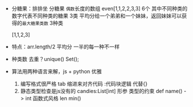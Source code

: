 - 分糖果：排排坐 分糖果
  `偶数`长度的数组 even[1,1,2,2,3,3] 6个
  其中不同种类的数字代表不同种类的糖果 3类
  平均分给一个弟弟和一个妹妹，返回妹妹可以获得的`最大糖果类数`
  3种类 

  [1,1,2,3]


- 特点：arr.length/2 平均分 一半的每一种不一样
- 种类数 去重？unique() Set();


- 算法用两种语言来解，js + python
  优雅 
  1. 编写格式很严格
     tab 缩进来对齐代码  :代码块逻辑 代替{}
  2. 静态类型检查是js没有的
    candies:List[int] 形参 类型的约束 
    def name() -> int 
    函数式风格 len min()
    